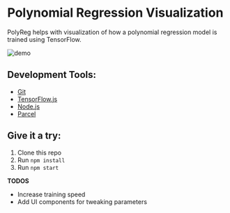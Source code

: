# Polynomial Regression Visualization
PolyReg helps with visualization of how a polynomial regression model is trained using TensorFlow.

![demo](https://i.imgur.com/c4L872h.gif)

## Development Tools:
* [Git](http://git-scm.com/)
* [TensorFlow.js](https://js.tensorflow.org/)
* [Node.js](https://nodejs.org/)
* [Parcel](https://parceljs.org/)

## Give it a try:
1. Clone this repo
2. Run `npm install`
3. Run `npm start`


__TODOS__
- Increase training speed
- Add UI components for tweaking parameters
